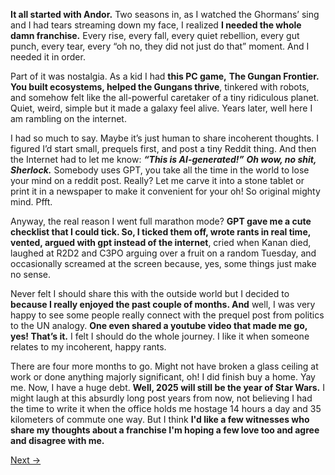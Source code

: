 
**It all started with Andor.** Two seasons in, as I watched the Ghormans’ sing and I had tears streaming down my face, I realized **I needed the whole damn franchise.** Every rise, every fall, every quiet rebellion, every gut punch, every tear, every “oh no, they did not just do that” moment. And I needed it in order.

Part of it was nostalgia. As a kid I had **this PC game,** **The Gungan Frontier. You built ecosystems, helped the Gungans thrive**, tinkered with robots, and somehow felt like the all-powerful caretaker of a tiny ridiculous planet. Quiet, weird, simple but it made a galaxy feel alive. Years later, well here I am rambling on the internet.

I had so much to say. Maybe it’s just human to share incoherent thoughts. I figured I’d start small, prequels first, and post a tiny Reddit thing. And then the Internet had to let me know: ***“This is AI-generated!”*** ***Oh wow, no shit, Sherlock.*** Somebody uses GPT, you take all the time in the world to lose your mind on a reddit post. Really? Let me carve it into a stone tablet or print it in a newspaper to make it convenient for your oh! So original mighty mind. Pfft.

Anyway, the real reason I went full marathon mode? **GPT gave me a cute checklist that I could tick. So, I ticked them off, wrote rants in real time, vented, argued with gpt instead of the internet**, cried when Kanan died, laughed at R2D2 and C3PO arguing over a fruit on a random Tuesday, and occasionally screamed at the screen because, yes, some things just make no sense.

Never felt I should share this with the outside world but I decided to **because I really enjoyed the past couple of months. And** well, I was very happy to see some people really connect with the prequel post from politics to the UN analogy. **One even shared a youtube video that made me go, yes! That’s it.** I felt I should do the whole journey. I like it when someone relates to my incoherent, happy rants.

There are four more months to go. Might not have broken a glass ceiling at work or done anything majorly significant, oh! I did finish buy a home. Yay me. Now, I have a huge debt. **Well, 2025 will still be the year of Star Wars.** I might laugh at this absurdly long post years from now, not believing I had the time to write it when the office holds me hostage 14 hours a day and 35 kilometers of commute one way. But I think **I'd like a few witnesses who share my thoughts about a franchise I'm hoping a few love too and agree and disagree with me.**

[Next →](Chapter%201)
